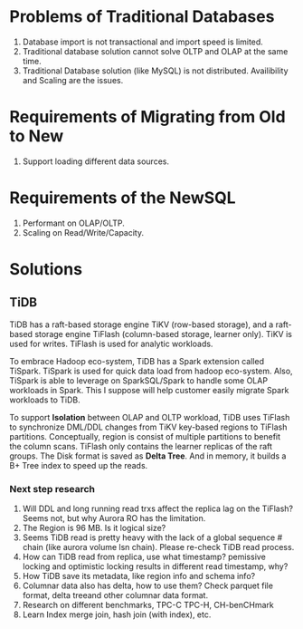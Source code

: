 # Problems of Traditional Databases
1. Database import is not transactional and import speed is limited.
2. Traditional database solution cannot solve OLTP and OLAP at the same time.
3. Traditional Database solution (like MySQL) is not distributed. Availibility and Scaling are the issues.

# Requirements of Migrating from Old to New
1. Support loading different data sources.

# Requirements of the NewSQL
1. Performant on OLAP/OLTP.
2. Scaling on Read/Write/Capacity.

# Solutions
## TiDB
TiDB has a raft-based storage engine TiKV (row-based storage), and a raft-based storage engine TiFlash (column-based storage, learner only). TiKV is used for writes. TiFlash is used for analytic workloads.

To embrace Hadoop eco-system, TiDB has a Spark extension called TiSpark. TiSpark is used for quick data load from hadoop eco-system. Also, TiSpark is able to leverage on SparkSQL/Spark  to handle some OLAP workloads in Spark. This I suppose will help customer easily migrate Spark workloads to TiDB.

To support **Isolation** between OLAP and OLTP workload, TiDB uses TiFlash to synchronize DML/DDL changes from TiKV key-based regions to TiFlash partitions. Conceptually, region is consist of multiple partitions to benefit the column scans. TiFlash only contains the learner replicas of the raft groups. The Disk format is saved as **Delta Tree**. And in memory, it builds a B+ Tree index to speed up the reads.

### Next step research
1. Will DDL and long running read trxs affect the replica lag on the TiFlash? Seems not, but why Aurora RO has the limitation.
2. The Region is 96 MB. Is it logical size?
3. Seems TiDB read is pretty heavy with the lack of a global sequence # chain (like aurora volume lsn chain). Please re-check TiDB read process.
4. How can TiDB read from replica, use what timestamp? pemissive locking and optimistic locking results in different read timestamp, why?
5. How TiDB save its metadata, like region info and schema info?
6. Columnar data also has delta, how to use them? Check parquet file format, delta treeand  other columnar data format.
7. Research on different benchmarks, TPC-C TPC-H, CH-benCHmark
8. Learn Index merge join, hash join (with index), etc.  
